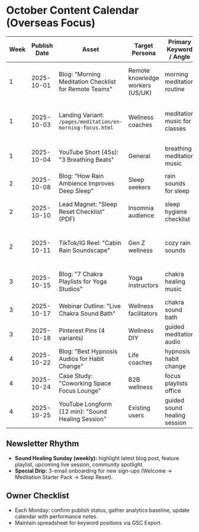 ﻿# October Content Calendar (Overseas Focus)

| Week | Publish Date | Asset | Target Persona | Primary Keyword / Angle | Distribution Notes |
|------|--------------|-------|----------------|-------------------------|--------------------|
| 1 | 2025-10-01 | Blog: "Morning Meditation Checklist for Remote Teams" | Remote knowledge workers (US/UK) | morning meditation routine | Share on LinkedIn groups, Reddit r/meditation, schedule newsletter feature |
| 1 | 2025-10-03 | Landing Variant: `/pages/meditation/en-morning-focus.html` | Wellness coaches | meditation music for classes | Promote in Facebook wellness communities, include QR code for live sessions |
| 1 | 2025-10-04 | YouTube Short (45s): "3 Breathing Beats" | General | breathing meditation music | Cross-post on Instagram Reels, add CTA to `/pages/meditation/` |
| 2 | 2025-10-08 | Blog: "How Rain Ambience Improves Deep Sleep" | Sleep seekers | rain sounds for sleep | Submit to Medium publications, tag #sleepwell |
| 2 | 2025-10-10 | Lead Magnet: "Sleep Reset Checklist" (PDF) | Insomnia audience | sleep hygiene checklist | Gate with ConvertKit form, mention in newsletter |
| 2 | 2025-10-11 | TikTok/IG Reel: "Cabin Rain Soundscape" | Gen Z wellness | cozy rain sounds | Use trending #cozycore hashtags, link-in-bio to `/pages/rain-sounds/` |
| 3 | 2025-10-15 | Blog: "7 Chakra Playlists for Yoga Studios" | Yoga instructors | chakra healing music | Pitch guest post swap with yoga blogs, share in yoga FB groups |
| 3 | 2025-10-17 | Webinar Outline: "Live Chakra Sound Bath" | Wellness facilitators | chakra sound bath | Create Eventbrite listing, push via newsletter |
| 3 | 2025-10-18 | Pinterest Pins (4 variants) | Wellness DIY | guided meditation audio | Drive traffic with fresh pin titles + alt text |
| 4 | 2025-10-22 | Blog: "Best Hypnosis Audios for Habit Change" | Life coaches | hypnosis habit change | Syndicate on Vocal.Media, share on Quora Spaces |
| 4 | 2025-10-24 | Case Study: "Coworking Space Focus Lounge" | B2B wellness | focus playlists office | Send to partner mailing lists, highlight ROI |
| 4 | 2025-10-25 | YouTube Longform (12 min): "Sound Healing Session" | Existing users | guided sound healing session | Premiere with live chat, collect emails for follow-up |

## Newsletter Rhythm
- **Sound Healing Sunday (weekly):** highlight latest blog post, feature playlist, upcoming live session, community spotlight.
- **Special Drip:** 3-email onboarding for new sign-ups (Welcome → Meditation Starter Pack → Sleep Reset).

## Owner Checklist
- Each Monday: confirm publish status, gather analytics baseline, update calendar with performance notes.
- Maintain spreadsheet for keyword positions via GSC Export.
